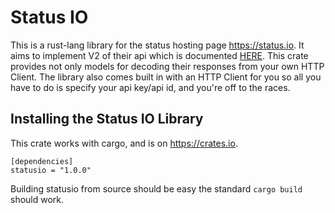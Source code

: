 # Status IO #

This is a rust-lang library for the status hosting page https://status.io. It aims to implement
V2 of their api which is documented [HERE][api_doc_link]. This crate provides not only models
for decoding their responses from your own HTTP Client. The library also comes built in with
an HTTP Client for you so all you have to do is specify your api key/api id, and you're off to
the races.

## Installing the Status IO Library ##

This crate works with cargo, and is on https://crates.io.

```
[dependencies]
statusio = "1.0.0"
```

Building statusio from source should be easy the standard `cargo build` should work.

[api_doc_link]: http://docs.statusio.apiary.io/
